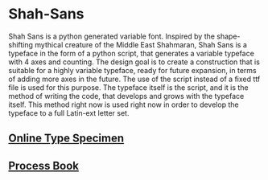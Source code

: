# Shah-Sans
Shah Sans is a python generated variable font. Inspired by the shape-shifting mythical creature of the Middle East Shahmaran, Shah Sans is a typeface in the form of a python script, that generates a variable typeface with 4 axes and counting. The design goal is to create a construction that is suitable for a highly variable typeface, ready for future expansion, in terms of adding more axes in the future. The use of the script instead of a fixed ttf file is used for this purpose. The typeface itself is the script, and it is the method of writing the code, that develops and grows with the typeface itself. This method right now is used right now in order to develop the typeface to a full Latin-ext letter set. 

## [Online Type Specimen](https://pinarkazak.com/works/shah-sans.html)


## [Process Book](https://colorful-jumpsuit-405.notion.site/GD-YR-3-SEM-2-LETTERSTUDIO-JR_2-MODULE-SHAH-SANS-1aa029d534bd48908da9f787c613fa40 )

